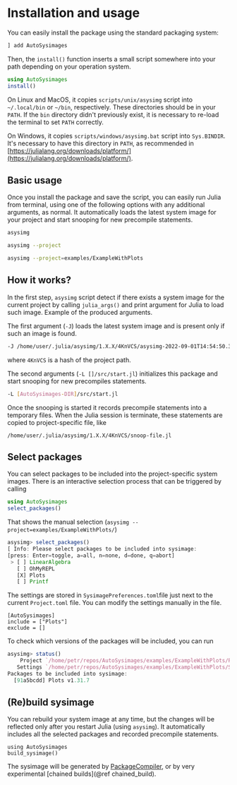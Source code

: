 # Installation and usage

You can easily install the package using the standard packaging system:
```julia
] add AutoSysimages
```

Then, the `install()` function inserts a small script somewhere into your path depending on your operation system.

```julia
using AutoSysimages
install()
```

On Linux and MacOS, it copies `scripts/unix/asysimg` script into `~/.local/bin` or `~/bin`, respectively.
These directories should be in your `PATH`.
If the `bin` directory didn't previously exist, it is necessary to re-load the terminal to set `PATH` correctly.

On Windows, it copies `scripts/windows/asysimg.bat` script into `Sys.BINDIR`.
It's necessary to have this directory in `PATH`, as recommended in [https://julialang.org/downloads/platform/](https://julialang.org/downloads/platform/).

## Basic usage

Once you install the package and save the script, you can easily run Julia from terminal, using one of the following options with any additional arguments, as normal. It automatically loads the latest system image for your project and start snooping for new precompile statements.
``` bash
asysimg
```
``` bash
asysimg --project
```
``` bash
asysimg --project=examples/ExampleWithPlots
```

## How it works?

In the first step, `asysimg` script detect if there exists a system image for the current project by calling `julia_args()` and print argument for Julia to load such image. Example of the produced arguments.

The first argument (`-J`) loads the latest system image and is present only if such an image is found. 
``` bash
-J /home/user/.julia/asysimg/1.X.X/4KnVCS/asysimg-2022-09-01T14:54:50.395.so
```
where `4KnVCS` is a hash of the project path.

The second arguments (`-L []/src/start.jl`) initializes this package and start snooping for new precompiles statements.
``` bash
-L [AutoSysimages-DIR]/src/start.jl
```

Once the snooping is started it records precompile statements into a temporary files. When the Julia session is terminate, these statements are copied to project-specific file, like
```
/home/user/.julia/asysimg/1.X.X/4KnVCS/snoop-file.jl
```

## Select packages

You can select packages to be included into the project-specific system images. There is an interactive selection process that can be triggered by calling
``` julia
using AutoSysimages
select_packages()
```
That shows the manual selection (`asysimg --project=examples/ExampleWithPlots/`)
``` julia
asysimg> select_packages()
[ Info: Please select packages to be included into sysimage:
[press: Enter=toggle, a=all, n=none, d=done, q=abort]
 > [ ] LinearAlgebra
   [ ] OhMyREPL
   [X] Plots
   [ ] Printf
```

The settings are stored in `SysimagePreferences.toml`file just next to the current `Project.toml` file. You can modify the settings manually in the file.
```
[AutoSysimages]
include = ["Plots"]
exclude = []
```

To check which versions of the packages will be included, you can run
``` julia
asysimg> status()
    Project `/home/petr/repos/AutoSysimages/examples/ExampleWithPlots/Project.toml`
   Settings `/home/petr/repos/AutoSysimages/examples/ExampleWithPlots/SysimagePreferences.toml`
Packages to be included into sysimage:
  [91a5bcdd] Plots v1.31.7
```



## (Re)build sysimage

You can rebuild your system image at any time, but the changes will be reflected only after you restart Julia (using `asysimg`). It automatically includes all the selected packages and recorded precompile statements.

```
using AutoSysimages
build_sysimage()
```

The sysimage will be generated by [PackageCompiler](https://github.com/JuliaLang/PackageCompiler.jl), or by very experimental [chained builds](@ref chained_build).
